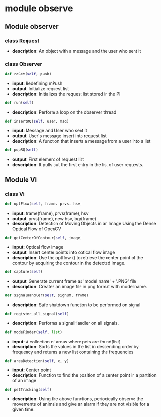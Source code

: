 # module observe

## Module observer

### class Request
- **description**: An object with a message and the user who sent it

### class Observer

```python
def reSet(self, push)
```
- **input**: Redefining mPush
- **output**: Initialize request list
- **description**: Initializes the request list stored in the PI

```python
def run(self)
```
- **description**: Perform a loop on the observer thread

```python
def insertRQ(self, user, msg)
```
- **input**: Message and User who sent it
- **output**: User's message insert into request list
- **description**: A function that inserts a message from a user into a list

```python
def popRQ(self)
```
- **output**: First element of request list
- **description**: It pulls out the first entry in the list of user requests.

## Module Vi

### class Vi

```python
def optFlow(self, frame. prvs. hsv)
```
- **input**: frame(frame), prvs(frame), hsv
- **output**: prvs(frame), new hsv, bgr(frame)
- **description**: Detection of Moving Objects in an Image Using the Dense Optical Flow of OpenCV

```python
def getCenterOfContour(self, image)
```
- **input**: Optical flow image
- **output**: Insert center points into optical flow image
- **description**: Use the optflow () to retrieve the center point of the contour by acquiring the contour in the detected image.
   
```python
def capture(self)
```
- **output**: Generate current frame as 'model name' + '.PNG' file
- **description**: Creates an image file in png format with model name.

```python
def signalHandler(self, signum, frame)
```
- **description**: Safe shutdown function to be performed on signal
   
```python
def register_all_signal(self)
```
- **description**: Performs a signalHandler on all signals.
   
```python
def modeFinder(self, list)
```
- **input**: A collection of areas where pets are found(list)
- **description**: Sorts the values in the list in descending order by frequency and returns a new list containing the frequencies.
   
```python
def areaDetection(self, x, y)
```
- **input**: Center point
- **description**: Function to find the position of a center point in a partition of an image
   
```python
def petTracking(self)
```
- **description**: Using the above functions, periodically observe the movements of animals and give an alarm if they are not visible for a given time.

